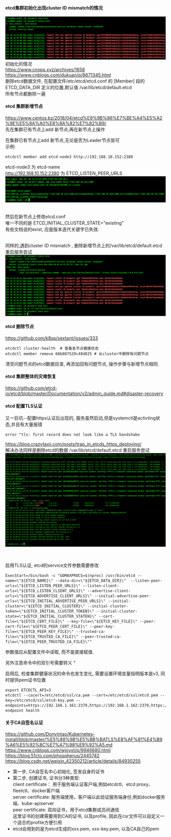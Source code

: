 #### etcd集群初始化出现cluster ID mismatch的情况

![](/images/lcf2aAz4XQ3EH0YPoOdjrq6eGIFN1CSm.png)
初始化的情况  
https://www.cnops.xyz/archives/1658  
https://www.cnblogs.com/dukuan/p/8671345.html  
删除etcd数据文件, 在配置文件/etc/etcd/etcd.conf 的 [Member] 段的 ETCD_DATA_DIR 定义的位置,默认值 /var/lib/etcd/default.etcd  
所有节点都删除一遍  

#### etcd 集群新增节点  
https://www.centos.bz/2018/04/etcd%E9%9B%86%E7%BE%A4%E5%A2%9E%E5%8A%A0%E8%8A%82%E7%82%B9/  
先在集群已有节点上add 新节点,再在新节点上操作  

在集群已有节点上add 新节点,无论是否为Leader节点皆可  
示例:  
```
etcdctl member add etcd-node3 http://192.168.10.152:2380
```  
etcd-node3 为 etcd-name  
http://192.168.10.152:2380 为 ETCD_LISTEN_PEER_URLS  
![](/images/K3szqMlOiJynmv07W6RGPSjbra5VXZo4.png)  
&nbsp;

然后在新节点上修改etcd.conf&nbsp;  
唯一不同的是 ETCD_INITIAL_CLUSTER_STATE="existing"  
有些文档说的exist, 应是版本迭代关键字已失效.  
&nbsp;

同样的,遇到cluster ID mismatch , 删除新增节点上的/var/lib/etcd/default.etcd 重启服务尝试  
![](/images/8cRvIZs9n3ryCKYSoxLkeFWDbHfXq640.png)

#### etcd 删除节点  
https://github.com/k8sp/sextant/issues/333  
```
etcdctl cluster-health  # 查看各节点健康状态
etcdctl member remove 66b087520c48d825 # 从cluster中删除有问题节点
```

清空问题节点的etcd数据目录, 再添加回有问题节点, 操作步骤与新增节点相同.


#### etcd 集群整体的灾难恢复  
https://github.com/etcd-io/etcd/blob/master/Documentation/v2/admin_guide.md#disaster-recovery  

#### etcd 配置TLS认证  
又一巨坑--配置https认证后出现的, 服务虽然启动,但是systemctl是activting状态,并且有大量报错  
```
error "tls: first record does not look like a TLS handshake
```

https://blog.crazytaxii.com/posts/trap_in_etcds_https_deploying/  
解决办法同样是删除etcd的数据 /var/lib/etcd/default.etcd 重启服务尝试  
![](images/xju7wr6JETokLFDsgzIe14bWpVUnNt8c.png)

&nbsp;

启用TLS认证, etcd的service文件参数需要修改

```
ExecStart=/bin/bash -c "GOMAXPROCS=$(nproc) /usr/bin/etcd --name=\"${ETCD_NAME}\" --data-dir=\"${ETCD_DATA_DIR}\"  --listen-peer-urls=\"${ETCD_LISTEN_PEER_URLS}\" --listen-client-urls=\"${ETCD_LISTEN_CLIENT_URLS}\" --advertise-client-urls=\"${ETCD_ADVERTISE_CLIENT_URLS}\" --initial-advertise-peer-urls=\"${ETCD_INITIAL_ADVERTISE_PEER_URLS}\" --initial-cluster=\"${ETCD_INITIAL_CLUSTER}\" --initial-cluster-token=\"${ETCD_INITIAL_CLUSTER_TOKEN}\" --initial-cluster-state=\"${ETCD_INITIAL_CLUSTER_STATEN}\" --cert-file=\"${ETCD_CERT_FILE}\" --key-file=\"${ETCD_KEY_FILE}\" --peer-cert-file=\"${ETCD_PEER_CERT_FILE}\" --peer-key-file=\"${ETCD_PEER_KEY_FILE}\" --trusted-ca-file=\"${ETCD_TRUSTED_CA_FILE}\" --peer-trusted-ca-file=\"${ETCD_PEER_TRUSTED_CA_FILE}\""
```

参数值应从配置文件中读取, 而不是直接赋值.

另外注意命令中的双引号需要转义 \"

启用后, 检查集群健康状况的命令也发生变化, 需要设置环境变量指明版本是v3, 同时提供pem证书位置
```
export ETCDCTL_API=3
etcdctl --cacert=/etc/etcd/ssl/ca.pem --cert=/etc/etcd/ssl/etcd.pem --key=/etc/etcd/ssl/etcd-key.pem --endpoints=https://192.168.1.161:2379,https://192.168.1.162:2379,https://192.168.1.163:2379,https://192.168.1.164:2379 endpoint health
```

#### 关于CA自签名认证
https://github.com/Donyintao/Kubernetes-install/blob/master/%E5%88%9B%E5%BB%BATLS%E8%AF%81%E4%B9%A6%E5%92%8C%E7%A7%98%E9%92%A5.md  
https://www.cnblogs.com/wjoyxt/p/9946680.html  
https://blog.51cto.com/phospherus/2445742  
https://blog.csdn.net/weixin_42350212/article/details/84930255  

- 第一步, CA自签名中心初始化, 签发自身的证书
- 第二步, 创建证书, 证书分3种类型:  
    client certificate： 用于服务端认证客户端,例如etcdctl、etcd proxy、fleetctl、docker客户端  
    server certificate:  服务端使用，客户端以此验证服务端身份,例如docker服务端、kube-apiserver  
    peer   certificate:  双向证书，用于etcd集群成员间通信  
    这里证书的创建需要用到CA的证书, 以及profile, 因此在csr文件可以自定义一个适合的profile方便引用  
- etcd会用到的是为etcd生成的xxx.pem, xxx-key.pem, 以及CA自己的pem

